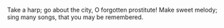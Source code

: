 Take a harp; go about the city, O forgotten prostitute! Make sweet melody; sing many songs, that you may be remembered.
